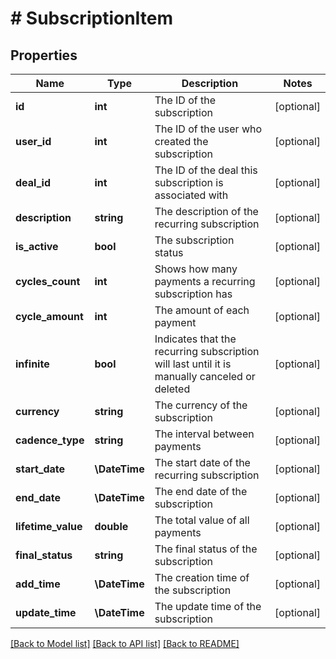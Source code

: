 # # SubscriptionItem

## Properties

Name | Type | Description | Notes
------------ | ------------- | ------------- | -------------
**id** | **int** | The ID of the subscription | [optional]
**user_id** | **int** | The ID of the user who created the subscription | [optional]
**deal_id** | **int** | The ID of the deal this subscription is associated with | [optional]
**description** | **string** | The description of the recurring subscription | [optional]
**is_active** | **bool** | The subscription status | [optional]
**cycles_count** | **int** | Shows how many payments a recurring subscription has | [optional]
**cycle_amount** | **int** | The amount of each payment | [optional]
**infinite** | **bool** | Indicates that the recurring subscription will last until it is manually canceled or deleted | [optional]
**currency** | **string** | The currency of the subscription | [optional]
**cadence_type** | **string** | The interval between payments | [optional]
**start_date** | **\DateTime** | The start date of the recurring subscription | [optional]
**end_date** | **\DateTime** | The end date of the subscription | [optional]
**lifetime_value** | **double** | The total value of all payments | [optional]
**final_status** | **string** | The final status of the subscription | [optional]
**add_time** | **\DateTime** | The creation time of the subscription | [optional]
**update_time** | **\DateTime** | The update time of the subscription | [optional]

[[Back to Model list]](../README.md#documentation-for-models) [[Back to API list]](../README.md#documentation-for-api-endpoints) [[Back to README]](../README.md)
